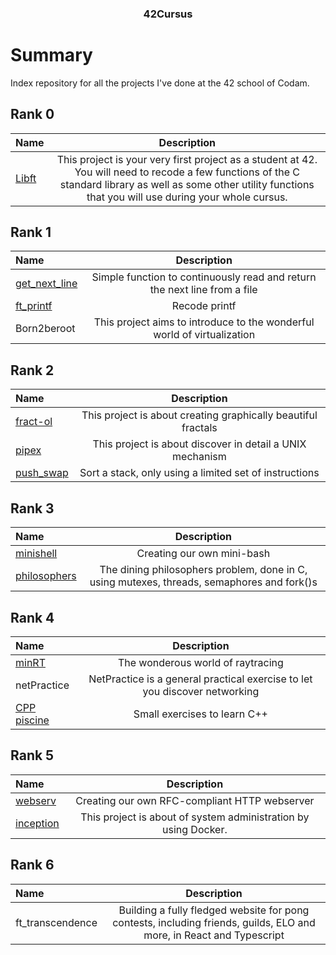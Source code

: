 <h3 align="center">42Cursus</h3>

# Summary

Index repository for all the projects I've done at the 42 school of Codam.

## Rank 0

Name | Description
:-- | :--:|
[Libft](https://github.com/Abdi-29/libft) | This project is your very first project as a student at 42. You will need to recode a few functions of the C standard library as well as some other utility functions that you will use during your whole cursus.

## Rank 1

Name | Description
:-- | :--:|
[get_next_line](https://github.com/Abdi-29/get_next_line/tree/master) | Simple function to continuously read and return the next line from a file 
[ft_printf](https://github.com/Abdi-29/printf) | Recode printf
Born2beroot | This project aims to introduce to the wonderful world of virtualization

## Rank 2

Name | Description
:-- | :--:|
[fract-ol](https://github.com/Abdi-29/Fractol) | This project is about creating graphically beautiful fractals
[pipex](https://github.com/Abdi-29/pipex) | This project is about discover in detail a UNIX mechanism 
[push_swap](https://github.com/Abdi-29/push_swap) | Sort a stack, only using a limited set of instructions

## Rank 3
Name | Description
:-- | :--:|
[minishell](https://github.com/darthumbris/minishell) | Creating our own mini-bash
[philosophers](https://github.com/Abdi-29/philo) | The dining philosophers problem, done in C, using mutexes, threads, semaphores and fork()s

## Rank 4
Name | Description
:-- | :--:|
[minRT](https://github.com/Abdi-29/miniRt) | The wonderous world of raytracing
netPractice | NetPractice is a general practical exercise to let you discover networking
[CPP piscine](https://github.com/Abdi-29/cpp_piscine) | Small exercises to learn C++

## Rank 5
Name | Description
:-- | :--:|
[webserv](https://github.com/darthumbris/ft_webserv) | Creating our own RFC-compliant HTTP webserver
[inception](https://github.com/Abdi-29/inception) | This project is about of system administration by using Docker.
## Rank 6
Name | Description
:-- | :--:|
ft_transcendence | Building a fully fledged website for pong contests, including friends, guilds, ELO and more, in React and Typescript

